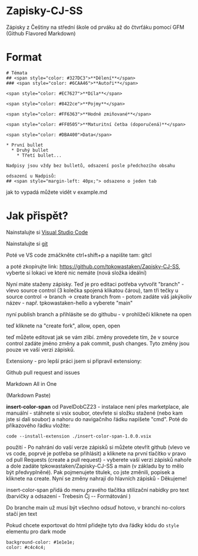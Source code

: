 # Zapisky-CJ-SS
Zápisky z Češtiny na střední škole od prváku až do čtvrťáku pomocí GFM (Github Flavored Markdown)

# Format
```
# Témata
## <span style="color: #327DC3">**Dělení**</span>
### <span style="color: #6CAA46">**Autoři**</span>

<span style="color: #EC7627">**Díla**</span>

<span style="color: #8422ce">**Pojmy**</span>

<span style="color: #FF6363">**Hodně zmiňované**</span>

<span style="color: #FF0505">**Maturitní četba (doporučená)**</span>

<span style="color: #DBA400">Data</span>

* První bullet
  * Druhý bullet
    * Třetí bullet...

Nadpisy jsou vždy bez bulletů, odsazení posle předchozího obsahu

odsazení u Nadpisů:
## <span style="margin-left: 40px;"> odsazeno o jeden tab
```
jak to vypadá můžete vidět v example.md

# Jak přispět?

Nainstalujte si [Visual Studio Code](https://code.visualstudio.com/Download)

Nainstalujte si [git](https://git-scm.com/download/win)

Poté ve VS code zmáčkněte ctrl+shift+p
a napište tam: gitcl

a poté zkopírujte link: https://github.com/tpkowastaken/Zapisky-CJ-SS, vyberte si lokaci ve které nic nemáte (nová složka ideální)

Nyní máte staženy zápisky. Teď je pro editaci potřeba vytvořit "branch" - vlevo source control (3 kolečka spojená klikatou čárou), tam tři tečky u source control -> branch -> create branch from - potom zadáte váš jakýkoliv název - např. tpkowastaken-hello a vyberete "main"

nyní publish branch a přihlásíte se do githubu - v prohlížeči kliknete na open

teď kliknete na "create fork", allow, open, open

teď můžete editovat jak se vám zlíbí. změny provedete tím, že v source control zadáte jméno změny a pak commit, push changes. Tyto změny jsou pouze ve vaší verzi zápisků.

Extensiony - pro lepší práci jsem si připravil extensiony:

Github pull request and issues

Markdown All in One

(Markdown Paste)

**insert-color-span** od PavelDobCZ23 - instalace není přes marketplace, ale manuální - stáhnete si vsix soubor, otevřete si složku stažené (nebo kam jste si dali soubor) a nahoru do navigačního řádku napíšete "cmd". Poté do příkazového řádku vložite: 
```
code --install-extension ./insert-color-span-1.0.0.vsix
```
použití - Po nahrání do vaší verze zápisků si můžete otevřít github (vlevo ve vs code, poprvé je potřeba se přihlásit) a kliknete na první tlačítko v pravo od pull Requests (create a pull request) - vyberete vaší verzi zápisků nahoře a dole zadáte tpkowastaken/Zapisky-CJ-SS
a main (v základu by to mělo být předvyplněné). Pak pojmenujete titulek, co jste změnili, popisek a kliknete na create. Nyní se změny nahrají do hlavních zápisků - Děkujeme!

insert-color-span přidá do menu pravého tlačítka stilizační nabídky pro text (barvičky a odsazení - Trebesin Čj -- Formátování )


Do branche main už musí být všechno odsuď hotovo, v branchi no-colors stačí jen text

Pokud chcete exportovat do html přidejte tyto dva řádky kódu do ```style``` elementu pro dark mode
```
background-color: #1e1e1e;
color: #c4c4c4;
```
